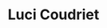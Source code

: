---
authors:
- Snuggles
bio: Meow
  matter.

email: ""
interests:
- Playing with wires and string
- Catnip
- Catching bugs
organizations:
- name: University of Miami
  url: ""
role: Three Legged-Cat
social:
#- icon: envelope
#  icon_pack: fas
#  link: '#contact'
#- icon: twitter
#  icon_pack: fab
#  link: https://twitter.com/GeorgeCushen
#- icon: google-scholar
#  icon_pack: ai
#  link: https://scholar.google.co.uk/citations?user=sIwtMXoAAAAJ
#- icon: github
#  icon_pack: fab
#  link: https://github.com/gcushen
superuser: true
title: Luci Coudriet
user_groups:
#- Researchers
# - Visitors
#- Principal Investigator's pet
#- All lab members' pets
- 
---